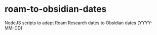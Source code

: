 # roam-to-obsidian-dates
NodeJS scripts to adapt Roam Research dates to Obsidian dates (YYYY-MM-DD)
